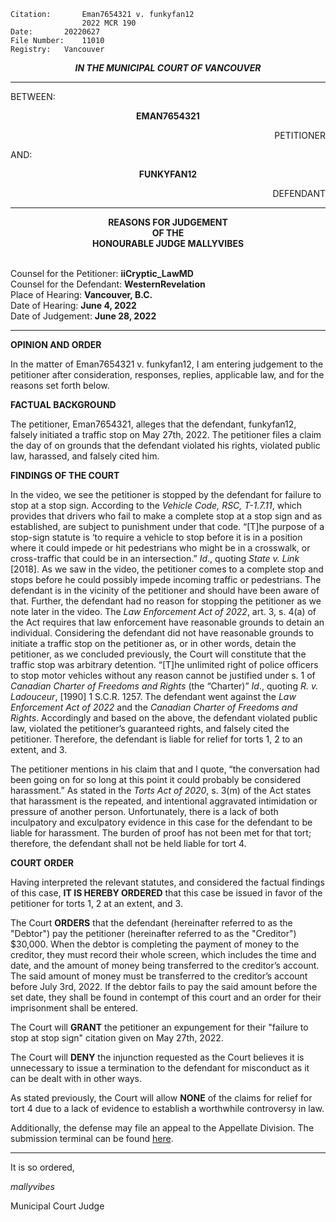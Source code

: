 	Citation:       Eman7654321 v. funkyfan12
                	2022 MCR 190
	Date:		20220627
	File Number:	11010
	Registry:	Vancouver

<p align="center"><b><i>
				IN THE MUNICIPAL COURT OF VANCOUVER
</b></i>

---

BETWEEN:
<p align="center"><b>		EMAN7654321			</b>
<p align="right">		PETITIONER
<p>				AND:
<p align="center"><b>		FUNKYFAN12			</b>
<p align="right">		DEFENDANT

---
	
<p align="center"><b>		
				REASONS FOR JUDGEMENT
<br>				OF THE
<br>				HONOURABLE JUDGE MALLYVIBES

</b>

<br>				Counsel for the Petitioner: **iiCryptic_LawMD**
<br>				Counsel for the Defendant: **WesternRevelation**
<br>				Place of Hearing: **Vancouver, B.C.**
<br>				Date of Hearing: **June 4, 2022**
<br>				Date of Judgement: **June 28, 2022**

---
	
**OPINION AND ORDER**
	
In the matter of Eman7654321 v. funkyfan12, I am entering judgement to the petitioner after consideration, responses, replies, applicable law, and for the reasons set forth below.
	
**FACTUAL BACKGROUND**
	
The petitioner, Eman7654321, alleges that the defendant, funkyfan12, falsely initiated a traffic stop on May 27th, 2022. The petitioner files a claim the day of on grounds that the defendant violated his rights, violated public law, harassed, and falsely cited him. 
	
**FINDINGS OF THE COURT**
	
In the video, we see the petitioner is stopped by the defendant for failure to stop at a stop sign. According to the _Vehicle Code, RSC, T-1.7.11_, which provides that drivers who fail to make a complete stop at a stop sign and as established, are subject to punishment under that code. “[T]he purpose of a stop-sign statute is ‘to require a vehicle to stop before it is in a position where it could impede or hit pedestrians who might be in a crosswalk, or cross-traffic that could be in an intersection.” _Id_., quoting _State v. Link_ [2018]. As we saw in the video, the petitioner comes to a complete stop and stops before he could possibly impede incoming traffic or pedestrians. The defendant is in the vicinity of the petitioner and should have been aware of that. Further, the defendant had no reason for stopping the petitioner as we note later in the video. The _Law Enforcement Act of 2022_, art. 3, s. 4(a) of the Act requires that law enforcement have reasonable grounds to detain an individual. Considering the defendant did not have reasonable grounds to initiate a traffic stop on the petitioner as, or in other words, detain the petitioner, as we concluded previously, the Court will constitute that the traffic stop was arbitrary detention. “[T]he unlimited right of police officers to stop motor vehicles without any reason cannot be justified under s. 1 of _Canadian Charter of Freedoms and Rights_ (the “Charter)” _Id_., quoting _R. v. Ladouceur_, [1990] 1 S.C.R. 1257. The defendant went against the _Law Enforcement Act of 2022_ and the _Canadian Charter of Freedoms and Rights_. Accordingly and based on the above, the defendant violated public law, violated the petitioner’s guaranteed rights, and falsely cited the petitioner. Therefore, the defendant is liable for relief for torts 1, 2 to an extent, and 3.

The petitioner mentions in his claim that and I quote, “the conversation had been going on for so long at this point it could probably be considered harassment.” As stated in the _Torts Act of 2020_, s. 3(m) of the Act states that harassment is the repeated, and intentional aggravated intimidation or pressure of another person. Unfortunately, there is a lack of both inculpatory and exculpatory evidence in this case for the defendant to be liable for harassment. The burden of proof has not been met for that tort; therefore, the defendant shall not be held liable for tort 4. 

**COURT ORDER**
	
Having interpreted the relevant statutes, and considered the factual findings of this case, **IT IS HEREBY ORDERED** that this case be issued in favor of the petitioner for torts 1, 2 at an extent, and 3. 
	
The Court **ORDERS** that the defendant (hereinafter referred to as the "Debtor") pay the petitioner (hereinafter referred to as the "Creditor") $30,000. When the debtor is completing the payment of money to the creditor, they must record their whole screen, which includes the time and date, and the amount of money being transferred to the creditor’s account. The said amount of money must be transferred to the creditor’s account before July 3rd, 2022. If the debtor fails to pay the said amount before the set date, they shall be found in contempt of this court and an order for their imprisonment shall be entered.
	
The Court will **GRANT** the petitioner an expungement for their "failure to stop at stop sign" citation given on May 27th, 2022. 
	
The Court will **DENY** the injunction requested as the Court believes it is unnecessary to issue a termination to the defendant for misconduct as it can be dealt with in other ways.
	
As stated previously, the Court will allow **NONE** of the claims for relief for tort 4 due to a lack of evidence to establish a worthwhile controversy in law.
	
Additionally, the defense may file an appeal to the Appellate Division. The submission terminal can be found [here](https://forms.gle/zeSQ6nWaUqJUkahz9).
	
---

It is so ordered,

*mallyvibes*

Municipal Court Judge
